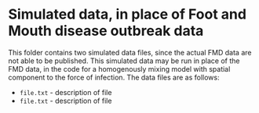 # Simulated data, in place of Foot and Mouth disease outbreak data

This folder contains two simulated data files, since the actual FMD data are not able to be published. This simulated data may be run
in place of the FMD data, in the code for a homogenously mixing model with spatial component to the force of infection. The data files
are as follows:

* `file.txt` - description of file
* `file.txt` - description of file
